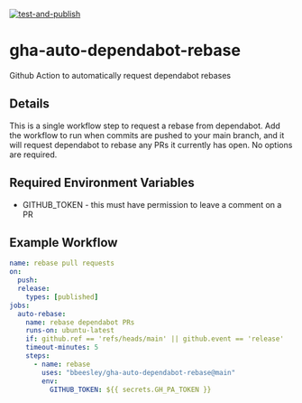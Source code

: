 [![test-and-publish](https://github.com/bbeesley/gha-auto-dependabot-rebase/actions/workflows/test-and-publish.yml/badge.svg)](https://github.com/bbeesley/gha-auto-dependabot-rebase/actions/workflows/test-and-publish.yml)
# gha-auto-dependabot-rebase

Github Action to automatically request dependabot rebases
## Details

This is a single workflow step to request a rebase from dependabot. Add the workflow to run when commits are pushed to your main branch, and it will request dependabot to rebase any PRs it currently has open. No options are required.

## Required Environment Variables

* GITHUB_TOKEN - this must have permission to leave a comment on a PR
  
## Example Workflow

```yaml
name: rebase pull requests
on:
  push:
  release:
    types: [published]
jobs:
  auto-rebase:
    name: rebase dependabot PRs
    runs-on: ubuntu-latest
    if: github.ref == 'refs/heads/main' || github.event == 'release'
    timeout-minutes: 5
    steps:
      - name: rebase
        uses: "bbeesley/gha-auto-dependabot-rebase@main"
        env:
          GITHUB_TOKEN: ${{ secrets.GH_PA_TOKEN }}
```
